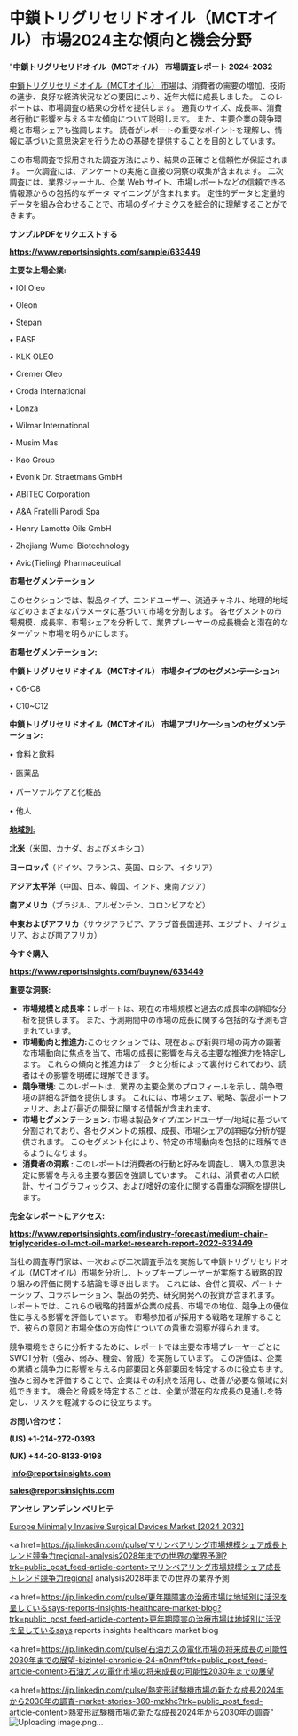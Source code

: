 # 中鎖トリグリセリドオイル（MCTオイル）市場2024主な傾向と機会分野

"<strong>中鎖トリグリセリドオイル（MCTオイル） 市場調査レポート 2024-2032</strong>

<a href=https://www.reportsinsights.com/sample/633449>中鎖トリグリセリドオイル（MCTオイル） 市場</a>は、消費者の需要の増加、技術の進歩、良好な経済状況などの要因により、近年大幅に成長しました。 このレポートは、市場調査の結果の分析を提供します。 通貨のサイズ、成長率、消費者行動に影響を与える主な傾向について説明します。 また、主要企業の競争環境と市場シェアも強調します。 読者がレポートの重要なポイントを理解し、情報に基づいた意思決定を行うための基礎を提供することを目的としています。

この市場調査で採用された調査方法により、結果の正確さと信頼性が保証されます。 一次調査には、アンケートの実施と直接の洞察の収集が含まれます。 二次調査には、業界ジャーナル、企業 Web サイト、市場レポートなどの信頼できる情報源からの包括的なデータ マイニングが含まれます。 定性的データと定量的データを組み合わせることで、市場のダイナミクスを総合的に理解することができます。

<strong><b>サンプルPDFをリクエストする</b></strong>

<a href=https://www.reportsinsights.com/sample/633449><strong><u>https://www.reportsinsights.com/sample/633449</u></strong></a>

<strong>主要な上場企業:</strong>

• IOI Oleo

• Oleon

• Stepan

• BASF

• KLK OLEO

• Cremer Oleo

• Croda International

• Lonza

• Wilmar International

• Musim Mas

• Kao Group

• Evonik Dr. Straetmans GmbH

• ABITEC Corporation

• A&A Fratelli Parodi Spa

• Henry Lamotte Oils GmbH

• Zhejiang Wumei Biotechnology

• Avic(Tieling) Pharmaceutical

<strong>市場セグメンテーション</strong>

このセクションでは、製品タイプ、エンドユーザー、流通チャネル、地理的地域などのさまざまなパラメータに基づいて市場を分割します。 各セグメントの市場規模、成長率、市場シェアを分析して、業界プレーヤーの成長機会と潜在的なターゲット市場を明らかにします。

<strong><u>市場セグメンテーション</u></strong><strong><u>:</u></strong>

<strong>中鎖トリグリセリドオイル（MCTオイル） 市場タイプのセグメンテーション:</strong>

• C6-C8

• C10~C12

<strong>中鎖トリグリセリドオイル（MCTオイル） 市場アプリケーションのセグメンテーション:</strong>

• 食料と飲料

• 医薬品

• パーソナルケアと化粧品

• 他人

<strong><u>地域別</u></strong><strong><u>:</u></strong>

<strong>北米</strong>（米国、カナダ、およびメキシコ）

<strong>ヨーロッパ</strong>（ドイツ、フランス、英国、ロシア、イタリア）

<strong>アジア太平洋</strong>（中国、日本、韓国、インド、東南アジア）

<strong>南アメリカ</strong>（ブラジル、アルゼンチン、コロンビアなど）

<strong>中東およびアフリカ</strong>（サウジアラビア、アラブ首長国連邦、エジプト、ナイジェリア、および南アフリカ）

<strong>今すぐ購入</strong>

<a href=https://www.reportsinsights.com/buynow/633449><strong><u>https://www.reportsinsights.com/buynow/633449</u></strong></a>

<strong>重要な洞察:</strong>
<ul>
  <li><strong>市場規模と成長率：</strong>レポートは、現在の市場規模と過去の成長率の詳細な分析を提供します。 また、予測期間中の市場の成長に関する包括的な予測も含まれています。</li>
  <li><strong>市場動向と推進力:</strong>このセクションでは、現在および新興市場の両方の顕著な市場動向に焦点を当て、市場の成長に影響を与える主要な推進力を特定します。 これらの傾向と推進力はデータと分析によって裏付けられており、読者はその影響を明確に理解できます。</li>
  <li><strong>競争環境</strong>: このレポートは、業界の主要企業のプロフィールを示し、競争環境の詳細な評価を提供します。 これには、市場シェア、戦略、製品ポートフォリオ、および最近の開発に関する情報が含まれます。</li>
  <li><strong>市場セグメンテーション: </strong>市場は製品タイプ/エンドユーザー/地域に基づいて分割されており、各セグメントの規模、成長、市場シェアの詳細な分析が提供されます。 このセグメント化により、特定の市場動向を包括的に理解できるようになります。</li>
  <li><strong>消費者の洞察 : </strong>このレポートは消費者の行動と好みを調査し、購入の意思決定に影響を与える主要な要因を強調しています。 これは、消費者の人口統計、サイコグラフィックス、および嗜好の変化に関する貴重な洞察を提供します。</li>
</ul>
<strong>完全なレポートにアクセス:</strong>

<a href=https://www.reportsinsights.com/industry-forecast/medium-chain-triglycerides-oil-mct-oil-market-research-report-2022-633449><strong><u><b>https://www.reportsinsights.com/industry-forecast/medium-chain-triglycerides-oil-mct-oil-market-research-report-2022-633449</b></u></strong></a>

当社の調査専門家は、一次および二次調査手法を実施して中鎖トリグリセリドオイル（MCTオイル）市場を分析し、トップキープレーヤーが実施する戦略的取り組みの評価に関する結論を導き出します。 これには、合併と買収、パートナーシップ、コラボレーション、製品の発売、研究開発への投資が含まれます。 レポートでは、これらの戦略的措置が企業の成長、市場での地位、競争上の優位性に与える影響を評価しています。 市場参加者が採用する戦略を理解することで、彼らの意図と市場全体の方向性についての貴重な洞察が得られます。

競争環境をさらに分析するために、レポートでは主要な市場プレーヤーごとにSWOT分析（強み、弱み、機会、脅威）を実施しています。 この評価は、企業の業績と競争力に影響を与える内部要因と外部要因を特定するのに役立ちます。 強みと弱みを評価することで、企業はその利点を活用し、改善が必要な領域に対処できます。 機会と脅威を特定することは、企業が潜在的な成長の見通しを特定し、リスクを軽減するのに役立ちます。

<strong>お問い合わせ：</strong>

<strong>(US) +1-214-272-0393</strong>

<strong>(UK) +44-20-8133-9198</strong>

<strong> </strong><a href=info@reportsinsights.com><strong><u>info@reportsinsights.com</u></strong></a>

<a href=sales@reportsinsights.com><strong><u>sales@reportsinsights.com</u></strong></a>

<strong>アンセレ アンデレン ベリヒテ</strong>

<a href=https://www.linkedin.com/pulse/europe-minimally-invasive-surgical-devices-market-fjlbf/>Europe Minimally Invasive Surgical Devices Market [2024 2032]</a>

<a href=https://jp.linkedin.com/pulse/マリンベアリング市場規模シェア成長トレンド競争力regional-analysis2028年までの世界の業界予測?trk=public_post_feed-article-content>マリンベアリング市場規模シェア成長トレンド競争力regional analysis2028年までの世界の業界予測</a>

<a href=https://jp.linkedin.com/pulse/更年期障害の治療市場は地域別に活況を呈しているsays-reports-insights-healthcare-market-blog?trk=public_post_feed-article-content>更年期障害の治療市場は地域別に活況を呈しているsays reports insights healthcare market blog</a>

<a href=https://jp.linkedin.com/pulse/石油ガスの電化市場の将来成長の可能性2030年までの展望-bizintel-chronicle-24-n0nmf?trk=public_post_feed-article-content>石油ガスの電化市場の将来成長の可能性2030年までの展望</a>

<a href=https://jp.linkedin.com/pulse/熱変形試験機市場の新たな成長2024年から2030年の調査-market-stories-360-mzkhc?trk=public_post_feed-article-content>熱変形試験機市場の新たな成長2024年から2030年の調査</a>"
![Uploading image.png…]()

